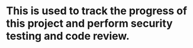 # This is used to track the progress of this project and perform security testing and code review. 
